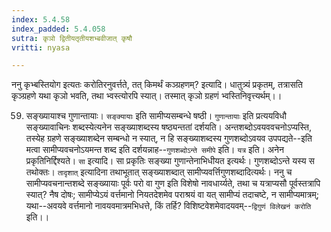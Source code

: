 ```yaml
---
index: 5.4.58
index_padded: 5.4.058
sutra: कृञो द्वितीयतृतीयशभ्बवीजात् कृषौ
vritti: nyasa

---
```

ननु कृभ्बस्तियोग इत्यतः करोतिरनुवर्त्तते, तत् किमर्थं कञ्ग्रहणम्? इत्यादि। धातुत्र्यं प्रकृतम्, तत्रासति कृञ्ग्रहणे यथा कृञो भवति, तथा भ्वस्त्योरपि स्यात्। तस्मात् कृञो ग्रहणं भ्वस्तिनिवृत्त्यर्थम्।।

59. सङ्ख्यायाश्च गुणान्तायाः।
`सङ्क्यायाः` इति सामीप्यसम्बन्धे षष्ठी। `गुणान्तायाः` इति प्रत्ययविधौ सङ्ख्यावाचिनः शब्दस्येत्यनेन सङ्ख्याशब्दस्य षष्ठ्यन्ततां दर्शयति। अन्तशब्दोऽवयववचनोऽप्यस्ति, तस्येह ग्रहणे सङ्ख्याशब्देन सम्बन्धो न स्यात्, न हि सङ्ख्याशब्दस्य गुणशब्दोऽवयव उपपद्यते--इति मत्वा सामीप्यवचनोऽयमन्त शब्द इति दर्शयन्नाह--`गुणशब्दोऽन्ते समीपे` इति। `यत्र` इति। अनेन प्रकृतिनिर्द्दिश्यते। `सा` इत्यादि। सा प्रकृतिः सङ्ख्या गुणान्तेनाभिधीयत इत्यर्थः। गुणशब्दोऽन्ते यस्य स तथोक्तः। `तादृशात्` इत्यादिना तथाभूतात् सङ्ख्याशब्दात् सामीप्यवर्त्तिगुणशब्दादित्यर्थः। ननु च सामीप्यवचनान्तशब्दे सङ्ख्यायाः पूर्वः परो वा गुण इति विशेषो नावधार्य्यते, तथा च यत्राप्यसौ पूर्वस्तत्रापि स्यात्? नैष दोषः; सामीप्येऽयं वर्त्तमानो नियतदेशमेव पराश्रयं वा यत् सामीप्यं तदाचष्टे, न सामीप्यमात्रम्; यथा--अवयवे वर्त्तमानो नावयवमात्रमभिधत्ते, किं तर्हि? विशिष्टवेशमेवादयवम्--`द्विगुणं विलेखनं करोति` इति।।